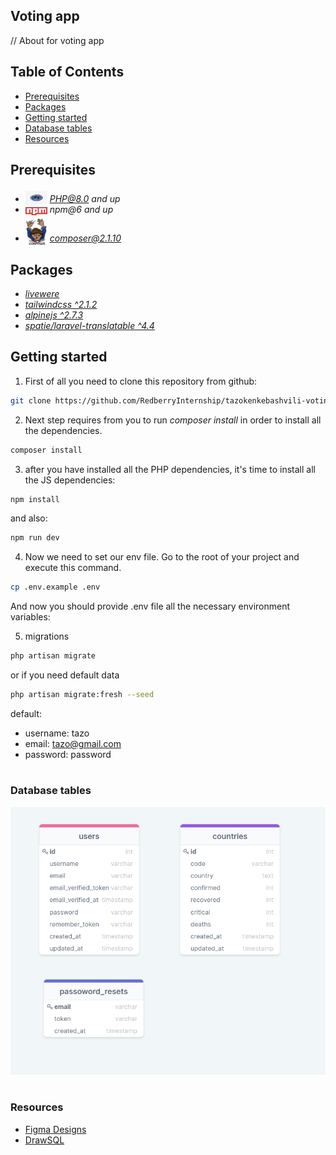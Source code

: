 ## Voting app
<p align="left">
    // About for voting app
</p>

## Table of Contents

* [Prerequisites](#prerequisites)
* [Packages](#packages)
* [Getting started](#getting-started)
* [Database tables](#database-tables)
* [Resources](#resources)

## Prerequisites

* <img src="readme/php.jpg" width="35" style="position: relative; top: 4px" /> *PHP@8.0 and up*
* <img src="readme/npm.png" width="35" style="position: relative; top: 4px" /> *npm@6 and up*
* <img src="readme/composer.png" width="35" style="position: relative; top: 6px" /> *composer@2.1.10*

## Packages

* [*livewere*](https://laravel-livewire.com/docs/2.x/quickstart)
* [*tailwindcss ^2.1.2*](https://tailwindui.com/documentation)
* [*alpinejs ^2.7.3*](https://alpinejs.dev/start-here)
* [*spatie/laravel-translatable ^4.4*](https://github.com/spatie/laravel-translatable)

## Getting started

1. First of all you need to clone this repository from github:

```sh
git clone https://github.com/RedberryInternship/tazokenkebashvili-voting-app.git
```

2. Next step requires from you to run *composer install* in order to install all the dependencies.

```sh
composer install
```

3. after you have installed all the PHP dependencies, it's time to install all the JS dependencies:

```sh
npm install
```

and also:
```sh
npm run dev
```

4. Now we need to set our env file. Go to the root of your project and execute this command.
```sh
cp .env.example .env
```
And now you should provide .env file all the necessary environment variables:

5. migrations

```sh
php artisan migrate
```

or if you need default data

```sh
php artisan migrate:fresh --seed
```

default:
* username: tazo
* email:    tazo@gmail.com
* password: password

#
### Database tables

!["CI / CD"](./readme/drawsql.png)

#
### Resources

* [Figma Designs](https://www.figma.com/file/O9A950iYrHgZHtBuCtNSY8/Coronatime?node-id=0%3A1)
* [DrawSQL](https://drawsql.app/redberry-4/diagrams/coronatime)
